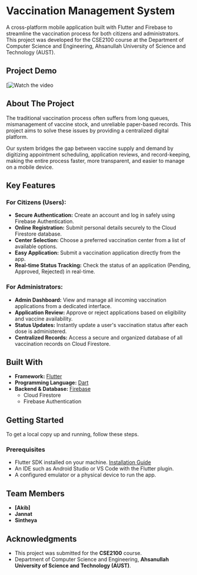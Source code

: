 # Vaccination Management System

A cross-platform mobile application built with Flutter and Firebase to streamline the vaccination process for both citizens and administrators. This project was developed for the CSE2100 course at the Department of Computer Science and Engineering, Ahsanullah University of Science and Technology (AUST).

## Project Demo

[![Watch the video](https://www.youtube.com/watch?v=wv6SpucK7RM)

## About The Project

The traditional vaccination process often suffers from long queues, mismanagement of vaccine stock, and unreliable paper-based records. This project aims to solve these issues by providing a centralized digital platform.

Our system bridges the gap between vaccine supply and demand by digitizing appointment scheduling, application reviews, and record-keeping, making the entire process faster, more transparent, and easier to manage on a mobile device.

## Key Features

### For Citizens (Users):
* **Secure Authentication:** Create an account and log in safely using Firebase Authentication.
* **Online Registration:** Submit personal details securely to the Cloud Firestore database.
* **Center Selection:** Choose a preferred vaccination center from a list of available options.
* **Easy Application:** Submit a vaccination application directly from the app.
* **Real-time Status Tracking:** Check the status of an application (Pending, Approved, Rejected) in real-time.

### For Administrators:
* **Admin Dashboard:** View and manage all incoming vaccination applications from a dedicated interface.
* **Application Review:** Approve or reject applications based on eligibility and vaccine availability.
* **Status Updates:** Instantly update a user's vaccination status after each dose is administered.
* **Centralized Records:** Access a secure and organized database of all vaccination records on Cloud Firestore.

## Built With

* **Framework:** [Flutter](https://flutter.dev/)
* **Programming Language:** [Dart](https://dart.dev/)
* **Backend & Database:** [Firebase](https://firebase.google.com/)
    * Cloud Firestore
    * Firebase Authentication

## Getting Started

To get a local copy up and running, follow these steps.

### Prerequisites

* Flutter SDK installed on your machine. [Installation Guide](https://docs.flutter.dev/get-started/install)
* An IDE such as Android Studio or VS Code with the Flutter plugin.
* A configured emulator or a physical device to run the app.

## Team Members

* **[Akib]**
* **Jannat**
* **Sintheya**

## Acknowledgments
* This project was submitted for the **CSE2100** course.
* Department of Computer Science and Engineering, **Ahsanullah University of Science and Technology (AUST)**.
